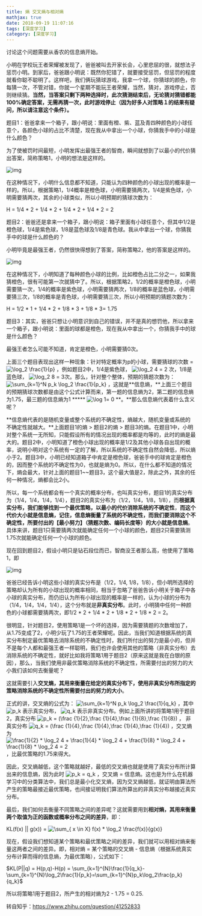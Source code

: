 ```yaml
---
title: 熵 交叉熵与相对熵
mathjax: true
date: 2018-09-19 11:07:16
tags: [深度学习]
category: [深度学习]
---
```


讨论这个问题需要从香农的信息熵开始。

小明在学校玩王者荣耀被发现了，爸爸被叫去开家长会，心里悲屈的很，就想法子惩罚小明。到家后，爸爸跟小明说：既然你犯错了，就要接受惩罚，但惩罚的程度就看你聪不聪明了。这样吧，我们俩玩猜球游戏，我拿一个球，你猜球的颜色，你每猜一次，不管对错，你就一个星期不能玩王者荣耀，当然，猜对，游戏停止，否则继续猜。**当然，当答案只剩下两种选择时，此次猜测结束后，无论猜对猜错都能100%确定答案，无需再猜一次，此时游戏停止（因为好多人对策略１的结果有疑问，所以请注意这个条件）。**



题目1：爸爸拿来一个箱子，跟小明说：里面有橙、紫、蓝及青四种颜色的小球任意个，各颜色小球的占比不清楚，现在我从中拿出一个小球，你猜我手中的小球是什么颜色？

为了使被罚时间最短，小明发挥出最强王者的智商，瞬间就想到了以最小的代价猜出答案，简称策略1，小明的想法是这样的。

![img](https://pic2.zhimg.com/80/v2-97e76bd3402b6d765bfc1934d4c75f75_hd.png)

在这种情况下，小明什么信息都不知道，只能认为四种颜色的小球出现的概率是一样的。所以，根据策略1，1/4概率是橙色球，小明需要猜两次，1/4是紫色球，小明需要猜两次，其余的小球类似，所以小明预期的猜球次数为：

H = 1/4 * 2 + 1/4 * 2 + 1/4 * 2 + 1/4 * 2 = 2



题目2：爸爸还是拿来一个箱子，跟小明说：箱子里面有小球任意个，但其中1/2是橙色球，1/4是紫色球，1/8是蓝色球及1/8是青色球。我从中拿出一个球，你猜我手中的球是什么颜色的？

小明毕竟是最强王者，仍然很快得想到了答案，简称策略2，他的答案是这样的。

![img](https://pic3.zhimg.com/80/v2-cf726dcdabded7b9539955f2250fa916_hd.png)

在这种情况下，小明知道了每种颜色小球的比例，比如橙色占比二分之一，如果我猜橙色，很有可能第一次就猜中了。所以，根据策略2，1/2的概率是橙色球，小明需要猜一次，1/4的概率是紫色球，小明需要猜两次，1/8的概率是蓝色球，小明需要猜三次，1/8的概率是青色球，小明需要猜三次，所以小明预期的猜题次数为：

H = 1/2 * 1 + 1/4 * 2 + 1/8 * 3 + 1/8 * 3= 1.75



题目3：其实，爸爸只想让小明意识到自己的错误，并不是真的想罚他，所以拿来一个箱子，跟小明说：里面的球都是橙色，现在我从中拿出一个，你猜我手中的球是什么颜色？

最强王者怎么可能不知道，肯定是橙色，小明需要猜0次。



上面三个题目表现出这样一种现象：针对特定概率为p的小球，需要猜球的次数 = ![\log_2 \frac{1}{p}](https://www.zhihu.com/equation?tex=%5Clog_2+%5Cfrac%7B1%7D%7Bp%7D) ，例如题目2中，1/4是紫色球， ![\log_2 4](https://www.zhihu.com/equation?tex=%5Clog_2+4) = 2 次，1/8是蓝色球， ![\log_2 8](https://www.zhihu.com/equation?tex=%5Clog_2+8) = 3次。那么，针对整个整体，预期的猜题次数为： ![\sum_{k=1}^N p_k \log_2 \frac{1}{p_k}](https://www.zhihu.com/equation?tex=%5Csum_%7Bk%3D1%7D%5EN+p_k+%5Clog_2+%5Cfrac%7B1%7D%7Bp_k%7D) ，这就是**信息熵，**上面三个题目的预期猜球次数都是由这个公式计算而来，第一题的信息熵为2，第二题的信息熵为1.75，最三题的信息熵为1 ***** ![\log 1](https://www.zhihu.com/equation?tex=%5Clog+1)= 0 **。**那么信息熵代表着什么含义呢？

**信息熵代表的是随机变量或整个系统的不确定性，熵越大，随机变量或系统的不确定性就越大。**上面题目1的熵 > 题目2的熵 > 题目3的熵。在题目1中，小明对整个系统一无所知，只能假设所有的情况出现的概率都是均等的，此时的熵是最大的。题目2中，小明知道了橙色小球出现的概率是1/2及其他小球各自出现的概率，说明小明对这个系统有一定的了解，所以系统的不确定性自然会降低，所以熵小于2。题目3中，小明已经知道箱子中肯定是橙色球，爸爸手中的球肯定是橙色的，因而整个系统的不确定性为0，也就是熵为0。所以，在什么都不知道的情况下，熵会最大，针对上面的题目1~~题目3，这个最大值是2，除此之外，其余的任何一种情况，熵都会比2小。

所以，每一个系统都会有一个真实的概率分布，也叫真实分布，题目1的真实分布为（1/4，1/4，1/4，1/4），题目2的真实分布为（1/2，1/4，1/8，1/8），而**根据真实分布，我们能够找到一个最优策略，以最小的代价消除系统的不确定性**，**而这个代价大小就是信息熵，记住，信息熵衡量了系统的不确定性，而我们要消除这个不确定性，所要付出的【最小努力】（猜题次数、编码长度等）的大小就是信息熵**。具体来讲，题目1只需要猜两次就能确定任何一个小球的颜色，题目2只需要猜测1.75次就能确定任何一个小球的颜色。

现在回到题目2，假设小明只是钻石段位而已，智商没王者那么高，他使用了策略1，即

![img](https://pic2.zhimg.com/80/v2-97e76bd3402b6d765bfc1934d4c75f75_hd.png)

爸爸已经告诉小明这些小球的真实分布是（1/2，1/4, 1/8，1/8），但小明所选择的策略却认为所有的小球出现的概率相同，相当于忽略了爸爸告诉小明关于箱子中各小球的真实分布，而仍旧认为所有小球出现的概率是一样的，认为小球的分布为（1/4，1/4，1/4，1/4），这个分布就是**非真实分布**。此时，小明猜中任何一种颜色的小球都需要猜两次，即1/2 * 2 + 1/4 * 2 + 1/8 * 2 + 1/8 * 2 = 2。

很明显，针对题目2，使用策略1是一个坏的选择，因为需要猜题的次数增加了，从1.75变成了2，小明少玩了1.75的王者荣耀呢。因此，当我们知道根据系统的真实分布制定最优策略去消除系统的不确定性时，我们所付出的努力是最小的，但并不是每个人都和最强王者一样聪明，我们也许会使用其他的策略（非真实分布）去消除系统的不确定性，就好比如我将策略1用于题目2（原来这就是我在白银的原因），那么，当我们使用非最优策略消除系统的不确定性，所需要付出的努力的大小我们该如何去衡量呢？

这就需要引入**交叉熵，其用来衡量在给定的真实分布下，使用非真实分布所指定的策略消除系统的不确定性所需要付出的努力的大小**。

正式的讲，交叉熵的公式为： ![\sum_{k=1}^N p_k \log_2 \frac{1}{q_k}](https://www.zhihu.com/equation?tex=%5Csum_%7Bk%3D1%7D%5EN+p_k+%5Clog_2+%5Cfrac%7B1%7D%7Bq_k%7D) ，其中 ![p_k](https://www.zhihu.com/equation?tex=p_k) 表示真实分布， ![q_k](https://www.zhihu.com/equation?tex=q_k) 表示非真实分布。例如上面所讲的将策略1用于题目2，真实分布 ![p_k = (\frac {1}{2},\frac {1}{4},\frac {1}{8},\frac {1}{8})](https://www.zhihu.com/equation?tex=p_k+%3D+%28%5Cfrac+%7B1%7D%7B2%7D%2C%5Cfrac+%7B1%7D%7B4%7D%2C%5Cfrac+%7B1%7D%7B8%7D%2C%5Cfrac+%7B1%7D%7B8%7D%29) ， 非真实分布 ![q_k = (\frac {1}{4},\frac {1}{4},\frac {1}{4},\frac {1}{4})](https://www.zhihu.com/equation?tex=q_k+%3D+%28%5Cfrac+%7B1%7D%7B4%7D%2C%5Cfrac+%7B1%7D%7B4%7D%2C%5Cfrac+%7B1%7D%7B4%7D%2C%5Cfrac+%7B1%7D%7B4%7D%29) ，交叉熵为 ![\frac{1}{2} * \log_2 4 + \frac{1}{4} * \log_2 4 + \frac{1}{8} * \log_2 4 + \frac{1}{8} * \log_2 4 = 2](https://www.zhihu.com/equation?tex=%5Cfrac%7B1%7D%7B2%7D+%2A+%5Clog_2+4+%2B+%5Cfrac%7B1%7D%7B4%7D+%2A+%5Clog_2+4+%2B+%5Cfrac%7B1%7D%7B8%7D+%2A+%5Clog_2+4+%2B+%5Cfrac%7B1%7D%7B8%7D+%2A+%5Clog_2+4+%3D+2) ，比最优策略的1.75来得大。

因此，交叉熵越低，这个策略就越好，最低的交叉熵也就是使用了真实分布所计算出来的信息熵，因为此时 ![p_k = q_k](https://www.zhihu.com/equation?tex=p_k+%3D+q_k) ，交叉熵 = 信息熵。这也是为什么在机器学习中的分类算法中，我们总是最小化交叉熵，因为交叉熵越低，就证明由算法所产生的策略最接近最优策略，也间接证明我们算法所算出的非真实分布越接近真实分布。



最后，我们如何去衡量不同策略之间的差异呢？这就需要用到**相对熵，其用来衡量两个取值为正的函数或概率分布之间的差异**，即：

KL(f(x) || g(x)) = ![\sum_{ x \in X} f(x) * \log_2 \frac{f(x)}{g(x)}](https://www.zhihu.com/equation?tex=%5Csum_%7B+x+%5Cin+X%7D+f%28x%29+%2A+%5Clog_2+%5Cfrac%7Bf%28x%29%7D%7Bg%28x%29%7D)

现在，假设我们想知道某个策略和最优策略之间的差异，我们就可以用相对熵来衡量这两者之间的差异。即，相对熵 = 某个策略的交叉熵 - 信息熵（根据系统真实分布计算而得的信息熵，为最优策略），公式如下：

$KL(P||q) = H(p,q)-H(p) = \sum_{k=1}^{N}\frac{1}{q_k}-\sum_{k=1}^{N}\log_2\frac{1}{p_k}=\sum_{k=1}^{N}p_k\log_2\frac{p_k}{q_k}$

所以将策略1用于题目2，所产生的相对熵为2 - 1.75 = 0.25.



转自知乎：https://www.zhihu.com/question/41252833
